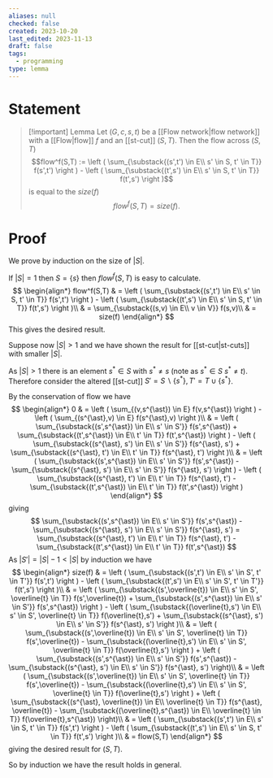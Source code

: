 ```yaml
---
aliases: null
checked: false
created: 2023-10-20
last_edited: 2023-11-13
draft: false
tags:
  - programming
type: lemma
---
```

# Statement

> [!important] Lemma
> Let $(G, c, s, t)$ be a [[Flow network|flow network]] with a [[Flow|flow]] $f$ and an [[st-cut]] $(S,T)$. Then the flow across $(S,T)$
> $$flow^f(S,T) := \left ( \sum_{\substack{(s',t') \in E\\ s' \in S, t' \in T}} f(s',t') \right ) - \left ( \sum_{\substack{(t',s') \in E\\ s' \in S, t' \in T}} f(t',s') \right )$$
> is equal to the $size(f)$
> $$flow^f(S,T) = size(f).$$
# Proof

We prove by induction on the size of $\vert S \vert$.

If $\vert S \vert = 1$ then $S = \{s\}$ then $flow^f(S,T)$ is easy to calculate.
$$
\begin{align*}
flow^f(S,T) & = \left ( \sum_{\substack{(s',t') \in E\\ s' \in S, t' \in T}} f(s',t') \right ) - \left ( \sum_{\substack{(t',s') \in E\\ s' \in S, t' \in T}} f(t',s') \right )\\
& = \sum_{\substack{(s,v) \in E\\ v \in V}} f(s,v)\\
& = size(f)
\end{align*}
$$
This gives the desired result.

Suppose now $\vert S \vert > 1$ and we have shown the result for [[st-cut|st-cuts]] with smaller $\vert S \vert$.

As $\vert S \vert > 1$ there is an element $s^{\ast} \in S$ with $s^{\ast} \not = s$ (note as $s^{\ast} \in S$ $s^{\ast} \not = t$). Therefore consider the altered [[st-cut]] $S' = S \backslash \{s^{\ast}\}, T' = T \cup \{s^{\ast}\}$.

By the conservation of flow we have
$$
\begin{align*}
0 & = \left ( \sum_{(v,s^{\ast}) \in E} f(v,s^{\ast}) \right ) - \left ( \sum_{(s^{\ast},v) \in E} f(s^{\ast},v) \right )\\
& = \left ( \sum_{\substack{(s',s^{\ast}) \in E\\ s' \in S'}} f(s',s^{\ast}) + \sum_{\substack{(t',s^{\ast}) \in E\\ t' \in T}} f(t',s^{\ast}) \right ) - \left ( \sum_{\substack{(s^{\ast}, s') \in E\\ s' \in S'}} f(s^{\ast}, s') + \sum_{\substack{(s^{\ast}, t') \in E\\ t' \in T}} f(s^{\ast}, t') \right )\\
& = \left ( \sum_{\substack{(s',s^{\ast}) \in E\\ s' \in S'}} f(s',s^{\ast}) - \sum_{\substack{(s^{\ast}, s') \in E\\ s' \in S'}} f(s^{\ast}, s')  \right ) - \left ( \sum_{\substack{(s^{\ast}, t') \in E\\ t' \in T}} f(s^{\ast}, t') - \sum_{\substack{(t',s^{\ast}) \in E\\ t' \in T}} f(t',s^{\ast}) \right )
\end{align*}
$$
giving
$$
\sum_{\substack{(s',s^{\ast}) \in E\\ s' \in S'}} f(s',s^{\ast}) - \sum_{\substack{(s^{\ast}, s') \in E\\ s' \in S'}} f(s^{\ast}, s') = \sum_{\substack{(s^{\ast}, t') \in E\\ t' \in T}} f(s^{\ast}, t') - \sum_{\substack{(t',s^{\ast}) \in E\\ t' \in T}} f(t',s^{\ast})
$$
As $\vert S' \vert = \vert S \vert - 1 < \vert S \vert$ by induction we have
$$
\begin{align*}
size(f) & = \left ( \sum_{\substack{(s',t') \in E\\ s' \in S', t' \in T'}} f(s',t') \right ) - \left ( \sum_{\substack{(t',s') \in E\\ s' \in S', t' \in T'}} f(t',s') \right )\\
& = \left ( \sum_{\substack{(s',\overline{t}) \in E\\ s' \in S', \overline{t} \in T}} f(s',\overline{t}) + \sum_{\substack{(s',s^{\ast}) \in E\\ s' \in S'}} f(s',s^{\ast}) \right ) - \left ( \sum_{\substack{(\overline{t},s') \in E\\ s' \in S', \overline{t} \in T}} f(\overline{t},s') + \sum_{\substack{(s^{\ast}, s') \in E\\ s' \in S'}} f(s^{\ast}, s') \right )\\
& = \left ( \sum_{\substack{(s',\overline{t}) \in E\\ s' \in S', \overline{t} \in T}} f(s',\overline{t}) - \sum_{\substack{(\overline{t},s') \in E\\ s' \in S', \overline{t} \in T}} f(\overline{t},s') \right ) + \left ( \sum_{\substack{(s',s^{\ast}) \in E\\ s' \in S'}} f(s',s^{\ast}) - \sum_{\substack{(s^{\ast}, s') \in E\\ s' \in S'}} f(s^{\ast}, s') \right)\\
& = \left ( \sum_{\substack{(s',\overline{t}) \in E\\ s' \in S', \overline{t} \in T}} f(s',\overline{t}) - \sum_{\substack{(\overline{t},s') \in E\\ s' \in S', \overline{t} \in T}} f(\overline{t},s') \right ) + \left ( \sum_{\substack{(s^{\ast}, \overline{t}) \in E\\ \overline{t} \in T}} f(s^{\ast}, \overline{t}) - \sum_{\substack{(\overline{t},s^{\ast}) \in E\\ \overline{t} \in T}} f(\overline{t},s^{\ast}) \right)\\
& = \left ( \sum_{\substack{(s',t') \in E\\ s' \in S, t' \in T}} f(s',t') \right ) - \left ( \sum_{\substack{(t',s') \in E\\ s' \in S, t' \in T}} f(t',s') \right )\\
& = flow(S,T)
\end{align*}
$$
giving the desired result for $(S, T)$.

So by induction we have the result holds in general.
